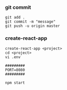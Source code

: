 ### git commit
```
git add .
git commit -m "message"
git push -u origin master
```

### create-react-app
```
create-react-app <project>
cd <project>
vi .env
```
```
#########
PORT=8080
#########
```
```
npm start
```